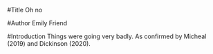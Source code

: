 #Title
Oh no

#Author
Emily Friend

#Introduction
Things were going very badly.
As confirmed by Micheal (2019) and Dickinson (2020).
